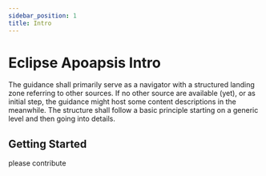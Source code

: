 ```yaml
---
sidebar_position: 1
title: Intro
---
```


<!--
SPDX-FileCopyrightText: Copyright (C) 2025 Contributors to the Eclipse Foundation

These materials are made available under the
terms of the Creative Commons Attribution 4.0 International Public License which is available at
https://creativecommons.org/licenses/by/4.0/legalcode .

Unless required by applicable law or agreed to in writing, software
distributed under the License is distributed on an "AS IS" BASIS, WITHOUT
WARRANTIES OR CONDITIONS OF ANY KIND, either express or implied. See the
License for the specific language governing permissions and limitations
under the License.

SPDX-License-Identifier: CC-BY-4.0
-->

# Eclipse Apoapsis Intro

The guidance shall primarily serve as a navigator with a structured landing zone referring to other sources. If no other source are available (yet), or as initial step, the guidance might host some content descriptions in the meanwhile. The structure shall follow a basic principle starting on a generic level and then going into details.

## Getting Started

please contribute